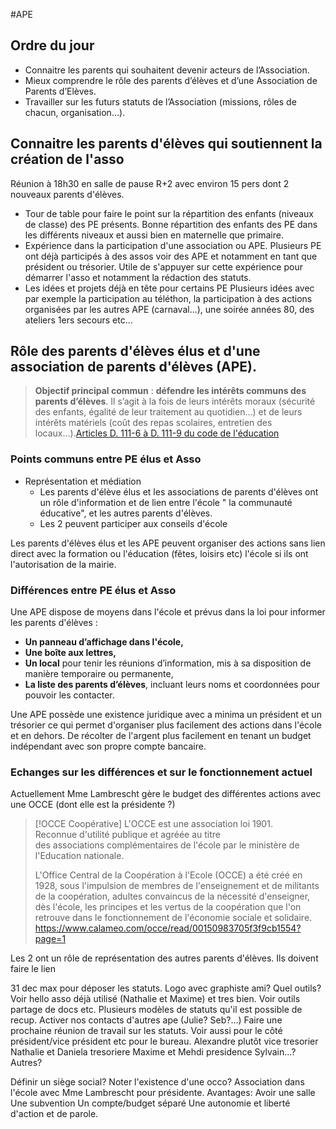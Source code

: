 #APE 

## Ordre du jour
- Connaitre les parents qui souhaitent devenir acteurs de l’Association.
- Mieux comprendre le rôle des parents d’élèves et d’une Association de Parents d’Elèves.
- Travailler sur les futurs statuts de l’Association (missions, rôles de chacun, organisation...).

## Connaitre les parents d'élèves qui soutiennent la création de l'asso
Réunion à 18h30 en salle de pause R+2 avec environ 15 pers dont 2 nouveaux parents d'élèves.

- Tour de table pour faire le point sur la répartition des enfants (niveaux de classe) des PE présents.
	Bonne répartition des enfants des PE dans les différents niveaux et aussi bien en maternelle que primaire.
- Expérience dans la participation d'une association ou APE.
	Plusieurs PE ont déjà participés à des assos voir des APE et notamment en tant que président ou trésorier. 
	Utile de s'appuyer sur cette expérience pour démarrer l'asso et notamment la rédaction des statuts.
- Les idées et projets déjà en tête pour certains PE
	Plusieurs idées avec par exemple la participation au téléthon, la participation à des actions organisées par les autres APE (carnaval...), une soirée années 80, des ateliers 1ers secours etc...

## Rôle des parents d'élèves élus et d'une association de parents d'élèves (APE).

>**Objectif principal commun** : **défendre les intérêts communs des parents d’élèves**. Il s’agit à la fois de leurs intérêts moraux (sécurité des enfants, égalité de leur traitement au quotidien…) et de leurs intérêts matériels (coût des repas scolaires, entretien des locaux…).[Articles D. 111-6 à D. 111-9 du code de l'éducation](https://www.legifrance.gouv.fr/codes/id/LEGISCTA000006182458/)
### Points communs entre PE élus et Asso
- Représentation et médiation
	- Les parents d'élève élus et les associations de parents d'élèves ont un rôle d'information et de lien entre l'école " la communauté éducative", et les autres parents d'élèves.
	- Les 2 peuvent participer aux conseils d'école

Les parents d'élèves élus et les APE peuvent organiser des actions sans lien direct avec la formation ou l'éducation (fêtes, loisirs etc) l'école si ils ont l'autorisation de la mairie.
### Différences entre PE élus et Asso

Une APE dispose de moyens dans l'école et prévus dans la loi pour informer les parents d'élèves :
- **Un panneau d’affichage dans l'école,**
- **Une boîte aux lettres,**
- **Un local** pour tenir les réunions d’information, mis à sa disposition de manière temporaire ou permanente,
- **La liste des parents d’élèves**, incluant leurs noms et coordonnées pour pouvoir les contacter.

Une APE possède une existence juridique avec a minima un président et un trésorier ce qui permet d'organiser plus facilement des actions dans l'école et en dehors. De récolter de l'argent plus facilement en tenant un budget indépendant avec son propre compte bancaire.

### Echanges sur les différences et sur le fonctionnement actuel
Actuellement Mme Lambrescht gère le budget des différentes actions avec une OCCE (dont elle est la présidente ?)

> [!OCCE Coopérative]
> L'OCCE est une association loi 1901.  
> Reconnue d'utilité publique et agréée au titre des associations complémentaires de l'école par le ministère de l'Education nationale.
> 
> L'Office Central de la Coopération à l'Ecole (OCCE) a été créé en 1928, sous l'impulsion de membres de l'enseignement et de militants de la coopération, adultes convaincus de la nécessité d'enseigner, dès l'école, les principes et les vertus de la coopération que l'on retrouve dans le fonctionnement de l'économie sociale et solidaire.
> https://www.calameo.com/occe/read/00150983705f3f9cb1554?page=1




Les 2 ont un rôle de représentation des autres parents d'élèves. Ils doivent faire le lien

31 dec max pour déposer les statuts.
Logo avec graphiste ami?
Quel outils? Voir hello asso déjà utilisé (Nathalie et Maxime) et tres bien.
Voir outils partage de docs etc.
Plusieurs modèles de statuts qu'il est possible de recup.
Activer nos contacts d'autres ape (Julie? Seb?...)
Faire une prochaine réunion de travail sur les statuts. 
Voir aussi pour le côté président/vice président etc pour le bureau.
Alexandre plutôt vice tresorier
Nathalie et Daniela tresoriere
Maxime et Mehdi presidence
Sylvain...?
Autres?

Définir un siège social?
Noter l'existence d'une occo? Association dans l'école avec Mme Lambrescht pour présidente. 
Avantages:
 Avoir une salle
 Une subvention
 Un compte/budget séparé 
 Une autonomie et liberté d'action et de parole.
 



